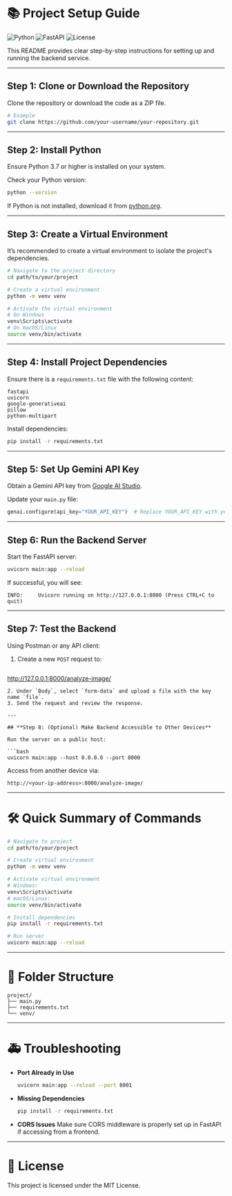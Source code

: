 # 📚 Project Setup Guide

![Python](https://img.shields.io/badge/Python-3.7%2B-blue?logo=python)
![FastAPI](https://img.shields.io/badge/FastAPI-0.95%2B-green?logo=fastapi)
![License](https://img.shields.io/badge/license-MIT-lightgrey)

This README provides clear step-by-step instructions for setting up and running the backend service.

---

## **Step 1: Clone or Download the Repository**

Clone the repository or download the code as a ZIP file.

```bash
# Example
git clone https://github.com/your-username/your-repository.git
```

---

## **Step 2: Install Python**

Ensure Python 3.7 or higher is installed on your system.

Check your Python version:
```bash
python --version
```
If Python is not installed, download it from [python.org](https://www.python.org/downloads/).

---

## **Step 3: Create a Virtual Environment**

It’s recommended to create a virtual environment to isolate the project's dependencies.

```bash
# Navigate to the project directory
cd path/to/your/project

# Create a virtual environment
python -m venv venv

# Activate the virtual environment
# On Windows
venv\Scripts\activate
# On macOS/Linux
source venv/bin/activate
```

---

## **Step 4: Install Project Dependencies**

Ensure there is a `requirements.txt` file with the following content:

```
fastapi
uvicorn
google-generativeai
pillow
python-multipart
```

Install dependencies:

```bash
pip install -r requirements.txt
```

---

## **Step 5: Set Up Gemini API Key**

Obtain a Gemini API key from [Google AI Studio](https://makersuite.google.com/).

Update your `main.py` file:

```python
genai.configure(api_key="YOUR_API_KEY")  # Replace YOUR_API_KEY with your real key
```

---

## **Step 6: Run the Backend Server**

Start the FastAPI server:

```bash
uvicorn main:app --reload
```

If successful, you will see:
```
INFO:     Uvicorn running on http://127.0.0.1:8000 (Press CTRL+C to quit)
```

---

## **Step 7: Test the Backend**

Using Postman or any API client:

1. Create a new `POST` request to:
   ```
http://127.0.0.1:8000/analyze-image/
```
2. Under `Body`, select `form-data` and upload a file with the key name `file`.
3. Send the request and review the response.

---

## **Step 8: (Optional) Make Backend Accessible to Other Devices**

Run the server on a public host:

```bash
uvicorn main:app --host 0.0.0.0 --port 8000
```

Access from another device via:
```
http://<your-ip-address>:8000/analyze-image/
```

---

# 🛠️ Quick Summary of Commands

```bash
# Navigate to project
cd path/to/your/project

# Create virtual environment
python -m venv venv

# Activate virtual environment
# Windows:
venv\Scripts\activate
# macOS/Linux:
source venv/bin/activate

# Install dependencies
pip install -r requirements.txt

# Run server
uvicorn main:app --reload
```

---

# 📂 Folder Structure

```
project/
├── main.py
├── requirements.txt
└── venv/
```

---

# 🚑 Troubleshooting

- **Port Already in Use**
  ```bash
  uvicorn main:app --reload --port 8001
  ```

- **Missing Dependencies**
  ```bash
  pip install -r requirements.txt
  ```

- **CORS Issues**
  Make sure CORS middleware is properly set up in FastAPI if accessing from a frontend.

---

# 📄 License

This project is licensed under the MIT License.
